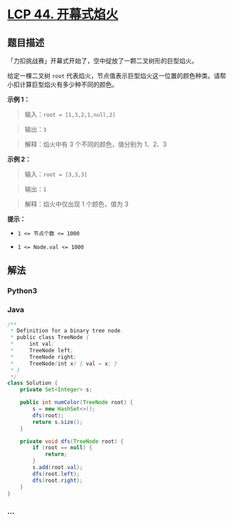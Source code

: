 # [LCP 44. 开幕式焰火](https://leetcode.cn/problems/sZ59z6)

## 题目描述

<!-- 这里写题目描述 -->

「力扣挑战赛」开幕式开始了，空中绽放了一颗二叉树形的巨型焰火。

给定一棵二叉树 `root` 代表焰火，节点值表示巨型焰火这一位置的颜色种类。请帮小扣计算巨型焰火有多少种不同的颜色。

**示例 1：**

> 输入：`root = [1,3,2,1,null,2]`

>

> 输出：`3`

>

> 解释：焰火中有 3 个不同的颜色，值分别为 1、2、3

**示例 2：**

> 输入：`root = [3,3,3]`

>

> 输出：`1`

>

> 解释：焰火中仅出现 1 个颜色，值为 3

**提示：**

-   `1 <= 节点个数 <= 1000`

-   `1 <= Node.val <= 1000`

## 解法

<!-- 这里可写通用的实现逻辑 -->

<!-- tabs:start -->

### **Python3**

<!-- 这里可写当前语言的特殊实现逻辑 -->



### **Java**

<!-- 这里可写当前语言的特殊实现逻辑 -->

```java
/**
 * Definition for a binary tree node.
 * public class TreeNode {
 *     int val;
 *     TreeNode left;
 *     TreeNode right;
 *     TreeNode(int x) { val = x; }
 * }
 */
class Solution {
    private Set<Integer> s;

    public int numColor(TreeNode root) {
        s = new HashSet<>();
        dfs(root);
        return s.size();
    }

    private void dfs(TreeNode root) {
        if (root == null) {
            return;
        }
        s.add(root.val);
        dfs(root.left);
        dfs(root.right);
    }
}
```









### **...**

```

```


